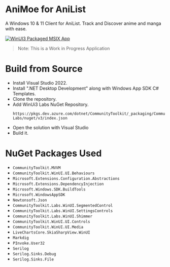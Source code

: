 # AniMoe for AniList
 A Windows 10 & 11 Client for AniList. Track and Discover anime and manga with ease.

 [![WinUI3 Packaged MSIX App](https://github.com/CosmicPredator/AniMoe/actions/workflows/ci-packaged.yml/badge.svg)](https://github.com/CosmicPredator/AniMoe/actions/workflows/ci-packaged.yml)

> Note: This is a Work in Progress Application

# Build from Source
- Install Visual Studio 2022.
- Install ".NET Desktop Development" along with
Windows App SDK C# Templates.
- Clone the repository.
- Add WinUi3 Labs NuGet Repository.
	```
	https://pkgs.dev.azure.com/dotnet/CommunityToolkit/_packaging/CommunityToolkit-Labs/nuget/v3/index.json
	```
- Open the solution with Visual Studio
- Build it.

# NuGet Packages Used
- `CommunityToolkit.MVVM`
- `CommunityToolkit.WinUI.UI.Behaviours`
- `Microsoft.Extensions.Configuration.Abstractions`
- `Microsoft.Extensions.DependencyInjection`
- `Microsoft.Windows.SDK.BuildTools`
- `Microsoft.WindowsAppSDK`
- `Newtonsoft.Json`
- `CommunityToolkit.Labs.WinUI.SegmentedControl`
- `CommunityToolkit.Labs.WinUI.SettingsControls`
- `CommunityToolkit.Labs.WinUI.Shimmer`
- `CommunityToolkit.WinUI.UI.Controls`
- `CommunityToolkit.WinUI.UI.Media`
- `LiveChartsCore.SkiaSharpView.WinUI`
- `Markdig`
- `PInvoke.User32`
- `Serilog`
- `Serilog.Sinks.Debug`
- `Serilog.Sinks.File`
